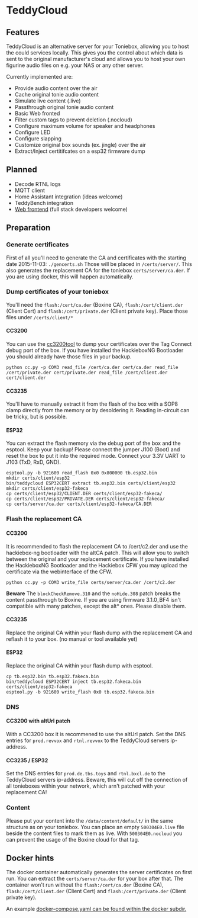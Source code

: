 # TeddyCloud

## Features
TeddyCloud is an alternative server for your Toniebox, allowing you to host the could services locally.
This gives you the control about which data is sent to the original manufacturer's cloud and allows you
to host your own figurine audio files on e.g. your NAS or any other server.

Currently implemented are:
* Provide audio content over the air
* Cache original tonie audio content
* Simulate live content (.live)
* Passthrough original tonie audio content
* Basic Web fronted
* Filter custom tags to prevent deletion (.nocloud)
* Configure maximum volume for speaker and headphones
* Configure LED
* Configure slapping
* Customize original box sounds (ex. jingle) over the air
* Extract/Inject certitifcates on a esp32 firmware dump

## Planned
* Decode RTNL logs
* MQTT client
* Home Assistant integration (ideas welcome)
* TeddyBench integration
* [Web frontend](https://github.com/toniebox-reverse-engineering/teddycloud_web) (full stack developers welcome)

## Preparation
### Generate certificates
First of all you'll need to generate the CA and certificates with the starting date 2015-11-03: ```./gencerts.sh``` Those will be placed in ```/certs/server/```.
This also generates the replacement CA for the toniebox ```certs/server/ca.der```.
If you are using docker, this will happen automatically.

### Dump certificates of your toniebox
You'll need the ```flash:/cert/ca.der``` (Boxine CA), ```flash:/cert/client.der``` (Client Cert) and ```flash:/cert/private.der``` (Client private key). Place those files under ```/certs/client/*```
#### CC3200
You can use the [cc3200tool](https://github.com/toniebox-reverse-engineering/cc3200tool) to dump your certificates over the Tag Connect debug port of the box. If you have installed the HackieboxNG Bootloader you should already have those files in your backup.
```
python cc.py -p COM3 read_file /cert/ca.der cert/ca.der read_file /cert/private.der cert/private.der read_file /cert/client.der cert/client.der
```
#### CC3235
You'll have to manually extract it from the flash of the box with a SOP8 clamp directly from the memory or by desoldering it. Reading in-circuit can be tricky, but is possible. 

#### ESP32
You can extract the flash memory via the debug port of the box and the esptool. Keep your backup!
Please connect the jumper J100 (Boot) and reset the box to put it into the required mode. Connect your 3.3V UART to J103 (TxD, RxD, GND).

```
esptool.py -b 921600 read_flash 0x0 0x800000 tb.esp32.bin
mkdir certs/client/esp32
bin/teddycloud ESP32CERT extract tb.esp32.bin certs/client/esp32
mkdir certs/client/esp32-fakeca
cp certs/client/esp32/CLIENT.DER certs/client/esp32-fakeca/
cp certs/client/esp32/PRIVATE.DER certs/client/esp32-fakeca/
cp certs/server/ca.der certs/client/esp32-fakeca/CA.DER
```

### Flash the replacement CA
#### CC3200
It is recommended to flash the replacement CA to /cert/c2.der and use the hackiebox-ng bootloader with the altCA patch. This will allow you to switch between the original and your replacement certificate. If you have installed the HackieboxNG Bootloader and the Hackiebox CFW you may upload the certificate via the webinterface of the CFW.
```
python cc.py -p COM3 write_file certs/server/ca.der /cert/c2.der
```
**Beware** The ```blockCheckRemove.310``` and the ```noHide.308``` patch breaks the content passthrough to Boxine. If you are using firmware 3.1.0_BF4 isn't compatible with many patches, except the alt* ones. Please disable them.

#### CC3235
Replace the original CA within your flash dump with the replacement CA and reflash it to your box.
(no manual or tool available yet)

#### ESP32
Replace the original CA within your flash dump with esptool.

```
cp tb.esp32.bin tb.esp32.fakeca.bin
bin/teddycloud ESP32CERT inject tb.esp32.fakeca.bin certs/client/esp32-fakeca
esptool.py -b 921600 write_flash 0x0 tb.esp32.fakeca.bin
```

### DNS
#### CC3200 with altUrl patch
With a CC3200 box it is recommened to use the altUrl patch. Set the DNS entries for ```prod.revvox``` and ```rtnl.revvox``` to the TeddyCloud servers ip-address. 

#### CC3235 / ESP32
Set the DNS entries for ```prod.de.tbs.toys``` and ```rtnl.bxcl.de``` to the TeddyCloud servers ip-address. Beware, this will cut off the connection of all tonieboxes within your network, which arn't patched with your replacement CA!

### Content
Please put your content into the ```/data/content/default/``` in the same structure as on your toniebox. You can place an empty ```500304E0.live``` file beside the content files to mark them as live. With ```500304E0.nocloud``` you can prevent the usage of the Boxine cloud for that tag.

## Docker hints
The docker container automatically generates the server certificates on first run. You can extract the ```certs/server/ca.der``` for your box after that. The container won't run without the ```flash:/cert/ca.der``` (Boxine CA), ```flash:/cert/client.der``` (Client Cert) and ```flash:/cert/private.der``` (Client private key).

An example [docker-compose.yaml can be found within the docker subdir.](docker/docker-compose.yaml)
